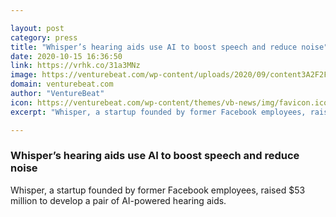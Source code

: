 ```yaml
---

layout: post
category: press
title: "Whisper’s hearing aids use AI to boost speech and reduce noise"
date: 2020-10-15 16:36:50
link: https://vrhk.co/31a3MNz
image: https://venturebeat.com/wp-content/uploads/2020/09/content3A2F2Fcom.rarlab.rar.provider2Fexternal_files2FAndroid2Fdata2Fcom.rarlab.rar2Ffiles2F_rartemp_open_16002199995922F_P2I940425202-e1600220152706.jpg?w=1200&strip=all
domain: venturebeat.com
author: "VentureBeat"
icon: https://venturebeat.com/wp-content/themes/vb-news/img/favicon.ico
excerpt: "Whisper, a startup founded by former Facebook employees, raised $53 million to develop a pair of AI-powered hearing aids."

---
```


### Whisper’s hearing aids use AI to boost speech and reduce noise

Whisper, a startup founded by former Facebook employees, raised $53 million to develop a pair of AI-powered hearing aids.